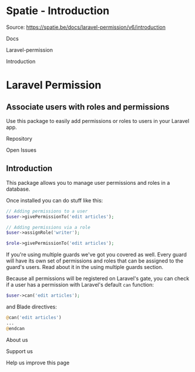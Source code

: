 # Spatie - Introduction

Source: https://spatie.be/docs/laravel-permission/v6/introduction

Docs

Laravel-permission

Introduction

Laravel Permission
==================

Associate users with roles and permissions
------------------------------------------

Use this package to easily add permissions or roles to users in your Laravel app.

Repository

Open Issues

Introduction
------------

This package allows you to manage user permissions and roles in a database.

Once installed you can do stuff like this:

```php
// Adding permissions to a user
$user->givePermissionTo('edit articles');

// Adding permissions via a role
$user->assignRole('writer');

$role->givePermissionTo('edit articles');
```
If you're using multiple guards we've got you covered as well. Every guard will have its own set of permissions and roles that can be assigned to the guard's users. Read about it in the using multiple guards section.

Because all permissions will be registered on Laravel's gate, you can check if a user has a permission with Laravel's default `can` function:

```php
$user->can('edit articles');
```
and Blade directives:

```php
@can('edit articles')
...
@endcan
```
About us

Support us

Help us improve this page
